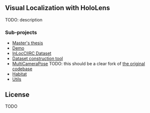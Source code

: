 ## Visual Localization with HoloLens
TODO: description

### Sub-projects
* [Master's thesis](TODO)
* [Demo](https://github.com/lucivpav/InLocCIIRC_demo)
* [InLocCIIRC Dataset](TODO)
* [Dataset construction tool](TODO)
* [MultiCameraPose](https://github.com/lucivpav/MultiCameraPose) TODO: this should be a clear fork of [the original codebase](https://github.com/tsattler/MultiCameraPose)
* [Habitat](https://github.com/lucivpav/Habitat)
* [Utils](https://github.com/lucivpav/InLocCIIRC_utils)

## License
TODO